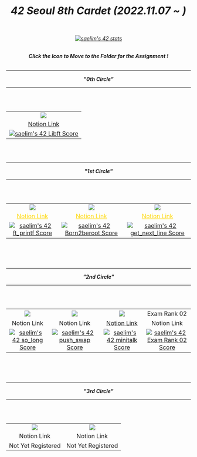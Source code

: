 <div align=center >
<h1><b><i>42 Seoul 8th Cardet (2022.11.07 ~ )</b></h1>
<br>

<a href="https://github.com/JaeSeoKim/badge42"><img src="https://badge42.vercel.app/api/v2/clgr45o7g002108mksjfj3tuf/stats?cursusId=21&coalitionId=88" alt="saelim's 42 stats" /></a>
<br><br>

<p align="center">
	<b><i>Click the Icon to Move to the Folder for the Assignment !<br/>
<br>

<hr>
<p align="center">
	<b><i>"0th Circle"<br/>
<hr>
<br><br>

<table align="center">

<tr align="center">
	<td><a href="https://github.com/saeyeon0522/42_cursus/tree/main/libft"><img src="https://github.com/saeyeonn/42_cursus/blob/main/srcs/libftm.png?raw=true"></a></td>
</tr>

<tr align="center">
	<td><a href="https://www.notion.so/Libft-Bonus-ad9dc6f77d55472c8fa7e4772e3a0395?pvs=4"&fontColor=FFD700>Notion Link</td>
</tr>

<tr align="center">
	<td><a href="https://github.com/JaeSeoKim/badge42"><img src="https://badge42.vercel.app/api/v2/clgr45o7g002108mksjfj3tuf/project/2867989" alt="saelim's 42 Libft Score"></a></td>
</tr>
</table>

<br><br>

<hr>
<p align="center">
	<b><i>"1st Circle"<br/>
<hr>

<br><br>

<table align="center">

<tr align="center">
	<td><a href="https://github.com/saeyeon0522/42_cursus/tree/main/ft_printf"><img src="https://github.com/saeyeonn/42_cursus/blob/main/srcs/ft_printfm.png?raw=true"></a></td>
	<td><img src="https://github.com/saeyeonn/42_cursus/blob/main/srcs/born2berootm.png?raw=true"></a></td>
	<td><a href="https://github.com/saeyeon0522/42_cursus/tree/main/get_next_line"><img src="https://github.com/saeyeonn/42_cursus/blob/main/srcs/get_next_linem.png?raw=true"></a></td>
</tr>

<tr align="center">
	<td><a href="https://www.notion.so/ft_printf-2abfeda52f0b421c8c55d5e16f37de34?pvs=4" style="color:#FFD700">Notion Link</td>
	<td><a href="https://www.notion.so/born2beroot-418b409fd61d486d812a5ea029f15799?pvs=4" style="color:#FFD700">Notion Link</td>
	<td><a href="https://www.notion.so/get_next_line-Bonus-d70701c8741949babe26c2c89172b831?pvs=4" style="color:#FFD700">Notion Link</td>
</tr>

<tr align="center">
	<td><a href="https://github.com/JaeSeoKim/badge42"><img src="https://badge42.vercel.app/api/v2/clgr45o7g002108mksjfj3tuf/project/2924570" alt="saelim's 42 ft_printf Score" /></a></td>
	<td><a href="https://github.com/JaeSeoKim/badge42"><img src="https://badge42.vercel.app/api/v2/clgr45o7g002108mksjfj3tuf/project/2952479" alt="saelim's 42 Born2beroot Score" /></a></td>
	<td><a href="https://github.com/JaeSeoKim/badge42"><img src="https://badge42.vercel.app/api/v2/clgr45o7g002108mksjfj3tuf/project/2969059" alt="saelim's 42 get_next_line Score" /></a></td>
</tr>

</table>

<br><br><br>


<hr>
<p align="center">
	<b><i>"2nd Circle"<br/>
    <hr>
<br><br>

<table align="center">

<tr align="center">
	<td><img src="https://github.com/saeyeonn/42_cursus/blob/main/srcs/so_longe.png?raw=true"></a></td>
	<td><img src="https://github.com/saeyeonn/42_cursus/blob/main/srcs/push_swape.png?raw=true"></a></td>
	<td><img src="https://github.com/saeyeonn/42_cursus/blob/main/srcs/minitalkm.png?raw=true"></td>
	<td>Exam Rank 02</td>
</tr>

<tr align="center">
	<td>Notion Link</td>
	<td>Notion Link</td>
	<td><a href="https://www.notion.so/minitalk-24e958de1f1c48fd986887d030d5bc51?pvs=4">Notion Link</td>
	<td>Notion Link</td>
</tr>

<tr align="center">
	<td><a href="https://github.com/JaeSeoKim/badge42"><img src="https://badge42.vercel.app/api/v2/clgr45o7g002108mksjfj3tuf/project/3081162" alt="saelim's 42 so_long Score" /></a></td>
	<td><a href="https://github.com/JaeSeoKim/badge42"><img src="https://badge42.vercel.app/api/v2/clgr45o7g002108mksjfj3tuf/project/3081164" alt="saelim's 42 push_swap Score" /></a></td>
	<td><a href="https://github.com/JaeSeoKim/badge42"><img src="https://badge42.vercel.app/api/v2/clgr45o7g002108mksjfj3tuf/project/3081163" alt="saelim's 42 minitalk Score" /></a></td>
	<td><a href="https://github.com/JaeSeoKim/badge42"><img src="https://badge42.vercel.app/api/v2/clgr45o7g002108mksjfj3tuf/project/3081165" alt="saelim's 42 Exam Rank 02 Score" /></a></td>
</tr>

</table>

<br><br><br>

<hr>
<p align="center">
	<b><i>"3rd Circle"<br/>
    <hr>
<br><br>

<table align="center">

<tr align="center">
	<td><img src="https://github.com/saeyeonn/42_cursus/blob/main/srcs/philosophersn.png?raw=true"></a></td>
	<td><img src="https://github.com/saeyeonn/42_cursus/blob/main/srcs/minishelln.png?raw=true"></a></td>
</tr>

<tr align="center">
	<td>Notion Link</td>
	<td>Notion Link</td>
</tr>

<tr align="center">
	<td>Not Yet Registered</td>
	<td>Not Yet Registered</td>
</tr>

</table>




